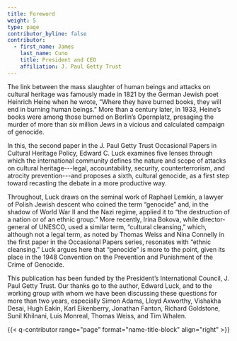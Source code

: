 ```yaml
---
title: Foreword
weight: 5
type: page
contributor_byline: false
contributor:
  - first_name: James
    last_name: Cuno
    title: President and CEO
    affiliation: J. Paul Getty Trust
---
```


The link between the mass slaughter of human beings and attacks on cultural heritage was famously made in 1821 by the German Jewish poet Heinrich Heine when he wrote, “Where they have burned books, they will end in burning human beings.” More than a century later, in 1933, Heine’s books were among those burned on Berlin’s Opernplatz, presaging the murder of more than six million Jews in a vicious and calculated campaign of genocide.

In this, the second paper in the J. Paul Getty Trust Occasional Papers in Cultural Heritage Policy, Edward C. Luck examines five lenses through which the international community defines the nature and scope of attacks on cultural heritage---legal, accountability, security, counterterrorism, and atrocity prevention---and proposes a sixth, cultural genocide, as a first step toward recasting the debate in a more productive way.

Throughout, Luck draws on the seminal work of Raphael Lemkin, a lawyer of Polish Jewish descent who coined the term “genocide” and, in the shadow of World War II and the Nazi regime, applied it to “the destruction of a nation or of an ethnic group.” More recently, Irina Bokova, while director-general of UNESCO, used a similar term, “cultural cleansing,” which, although not a legal term, as noted by Thomas Weiss and Nina Connelly in the first paper in the Occasional Papers series, resonates with “ethnic cleansing.” Luck argues here that “genocide” is more to the point, given its place in the 1948 Convention on the Prevention and Punishment of the Crime of Genocide.

This publication has been funded by the President’s International Council, J. Paul Getty Trust. Our thanks go to the author, Edward Luck, and to the working group with whom we have been discussing these questions for more than two years, especially Simon Adams, Lloyd Axworthy, Vishakha Desai, Hugh Eakin, Karl Eikenberry, Jonathan Fanton, Richard Goldstone, Sunil Khilnani, Luis Monreal, Thomas Weiss, and Tim Whalen.



{{< q-contributor range="page" format="name-title-block" align="right" >}}
